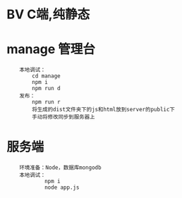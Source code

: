 #  BV C端,纯静态
#  manage 管理台
```
	本地调试：
		cd manage
		npm i
		npm run d
	发布：
		npm run r
		将生成的dist文件夹下的js和html放到server的public下
		手动将修改同步到服务器上 
````
#  服务端
```
	环境准备：Node，数据库mongodb
	本地调试：
			npm i
			node app.js
````